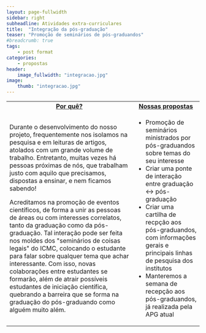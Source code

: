 ```yaml
---
layout: page-fullwidth
sidebar: right
subheadline: Atividades extra-curriculares
title:  "Integração da pós-graduação"
teaser: "Promoção de seminários de pós-graduandos"
#breadcrumb: true
tags:
    - post format
categories:
    - propostas
header:
    image_fullwidth: "integracao.jpg"
image:
    thumb: "integracao.jpg"
---
```

<table style="width: 100%">
    <tr>
        <td><b><u><center>Por quê?</center></u></b></td><td><b><u><center>Nossas propostas</center></u></b></td>
    </tr><tr>
        <td><p>Durante o desenvolvimento do nosso projeto, frequentemente nos isolamos na pesquisa e em leituras de artigos, atolados com um grande volume de trabalho. Entretanto, muitas vezes há pessoas próximas de nós, que trabalham justo com aquilo que precisamos, dispostas a ensinar, e nem ficamos sabendo!</p>
            <p>Acreditamos na promoção de eventos científicos, de forma a unir as pessoas de áreas ou com interesses correlatos, tanto da graduação como da pós-graduação. Tal interação pode ser feita nos moldes dos "seminários de coisas legais" do ICMC, colocando o estudante para falar sobre qualquer tema que achar interessante. Com isso, novas colaborações entre estudantes se formarão, além de atrair possíveis estudantes de iniciação científica, quebrando a barreira que se forma na graduação do pós-graduando como alguém muito além.</p>
        </td><td>
            <p><ul>
                <li>Promoção de seminários ministrados por pós-graduandos sobre temas do seu interesse</li>
                <li>Criar uma ponte de interação entre graduação <-> pós-graduação</li>
                <li>Criar uma cartilha de recpção aos pós-graduandos, com informações gerais e principais linhas de pesquisa dos institutos</li>
                <li>Manteremos a semana de recepção aos pós-graduandos, já realizada pela APG atual</li>
            </ul></p>
        </td>
    </tr>
</table>
